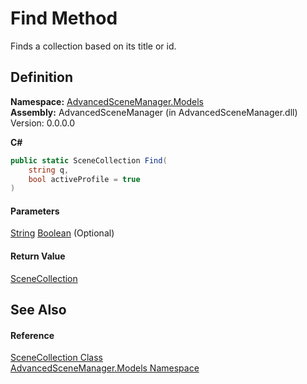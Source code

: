 # Find Method

Finds a collection based on its title or id.

## Definition

**Namespace:** [AdvancedSceneManager.Models](N_AdvancedSceneManager_Models.md)\
**Assembly:** AdvancedSceneManager (in AdvancedSceneManager.dll) Version: 0.0.0.0

**C#**

```c#
public static SceneCollection Find(
	string q,
	bool activeProfile = true
)
```

#### Parameters

&#x20; [String](https://learn.microsoft.com/dotnet/api/system.string)   [Boolean](https://learn.microsoft.com/dotnet/api/system.boolean)  (Optional)&#x20;

#### Return Value

[SceneCollection](T_AdvancedSceneManager_Models_SceneCollection.md)

## See Also

#### Reference

[SceneCollection Class](T_AdvancedSceneManager_Models_SceneCollection.md)\
[AdvancedSceneManager.Models Namespace](N_AdvancedSceneManager_Models.md)
